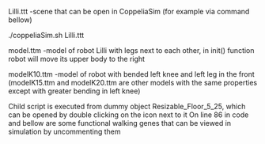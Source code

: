 Lilli.ttt   -scene that can be open in CoppeliaSim (for example via command bellow)

./coppeliaSim.sh Lilli.ttt

model.ttm   -model of robot Lilli with legs next to each other, in init() function robot will move its upper body to the right

modelK10.ttm -model of robot with bended left knee and left leg in the front (modelK15.ttm and modelK20.ttm are other models with the same properties except with greater bending in left knee)

Child script is executed from dummy object Resizable_Floor_5_25, which can be opened by double clicking on the icon next to it
On line 86 in code and bellow are some functional walking genes that can be viewed in simulation by uncommenting them 
